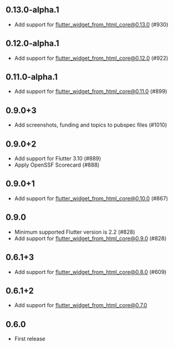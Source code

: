 ## 0.13.0-alpha.1

- Add support for flutter_widget_from_html_core@0.13.0 (#930)

## 0.12.0-alpha.1

- Add support for flutter_widget_from_html_core@0.12.0 (#922)

## 0.11.0-alpha.1

- Add support for flutter_widget_from_html_core@0.11.0 (#899)

## 0.9.0+3

- Add screenshots, funding and topics to pubspec files (#1010)

## 0.9.0+2

- Add support for Flutter 3.10 (#889)
- Apply OpenSSF Scorecard (#888)

## 0.9.0+1

- Add support for flutter_widget_from_html_core@0.10.0 (#867)

## 0.9.0

- Minimum supported Flutter version is 2.2 (#828)
- Add support for flutter_widget_from_html_core@0.9.0 (#828)

## 0.6.1+3

- Add support for flutter_widget_from_html_core@0.8.0 (#609)

## 0.6.1+2

- Add support for flutter_widget_from_html_core@0.7.0

## 0.6.0

- First release
